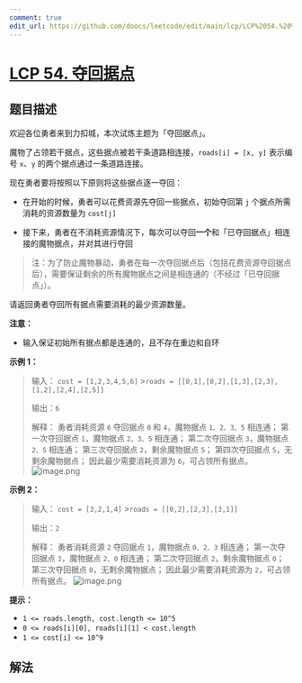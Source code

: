 ```yaml
---
comment: true
edit_url: https://github.com/doocs/leetcode/edit/main/lcp/LCP%2054.%20%E5%A4%BA%E5%9B%9E%E6%8D%AE%E7%82%B9/README.md
---
```


# [LCP 54. 夺回据点](https://leetcode.cn/problems/s5kipK)

## 题目描述

<!-- 这里写题目描述 -->

欢迎各位勇者来到力扣城，本次试炼主题为「夺回据点」。

魔物了占领若干据点，这些据点被若干条道路相连接，`roads[i] = [x, y]` 表示编号 `x`、`y` 的两个据点通过一条道路连接。

现在勇者要将按照以下原则将这些据点逐一夺回：

-   在开始的时候，勇者可以花费资源先夺回一些据点，初始夺回第 `j` 个据点所需消耗的资源数量为 `cost[j]`

-   接下来，勇者在不消耗资源情况下，每次可以夺回**一个**和「已夺回据点」相连接的魔物据点，并对其进行夺回

> 注：为了防止魔物暴动，勇者在每一次夺回据点后（包括花费资源夺回据点后），需要保证剩余的所有魔物据点之间是相连通的（不经过「已夺回据点」）。

请返回勇者夺回所有据点需要消耗的最少资源数量。

**注意：**

-   输入保证初始所有据点都是连通的，且不存在重边和自环

**示例 1：**

> 输入：
> `cost = [1,2,3,4,5,6]` >`roads = [[0,1],[0,2],[1,3],[2,3],[1,2],[2,4],[2,5]]`
>
> 输出：`6`
>
> 解释：
> 勇者消耗资源 `6` 夺回据点 `0` 和 `4`，魔物据点 `1、2、3、5` 相连通；
> 第一次夺回据点 `1`，魔物据点 `2、3、5` 相连通；
> 第二次夺回据点 `3`，魔物据点 `2、5` 相连通；
> 第三次夺回据点 `2`，剩余魔物据点 `5`；
> 第四次夺回据点 `5`，无剩余魔物据点；
> 因此最少需要消耗资源为 `6`，可占领所有据点。
> ![image.png](https://fastly.jsdelivr.net/gh/doocs/leetcode@main/lcp/LCP%2054.%20%E5%A4%BA%E5%9B%9E%E6%8D%AE%E7%82%B9/images/1648706944-KJstUN-image.png)

**示例 2：**

> 输入：
> `cost = [3,2,1,4]` >`roads = [[0,2],[2,3],[3,1]]`
>
> 输出：`2`
>
> 解释：
> 勇者消耗资源 `2` 夺回据点 `1`，魔物据点 `0、2、3` 相连通；
> 第一次夺回据点 `3`，魔物据点 `2、0` 相连通；
> 第二次夺回据点 `2`，剩余魔物据点 `0`；
> 第三次夺回据点 `0`，无剩余魔物据点；
> 因此最少需要消耗资源为 `2`，可占领所有据点。
> ![image.png](https://fastly.jsdelivr.net/gh/doocs/leetcode@main/lcp/LCP%2054.%20%E5%A4%BA%E5%9B%9E%E6%8D%AE%E7%82%B9/images/1648707186-LJRwzU-image.png)

**提示：**

-   `1 <= roads.length, cost.length <= 10^5`
-   `0 <= roads[i][0], roads[i][1] < cost.length`
-   `1 <= cost[i] <= 10^9`

## 解法

<!-- end -->
